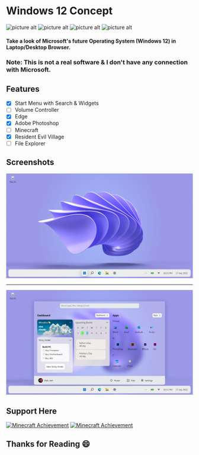 
# Windows 12 Concept
![picture alt](https://img.shields.io/badge/HTML-red)
![picture alt](https://img.shields.io/badge/CSS-red)
![picture alt](https://img.shields.io/badge/JAVASCRIPT-red)
![picture alt](https://img.shields.io/badge/Status-Online-green)



#### Take a look of Microsoft's future Operating System (Windows 12) in Laptop/Desktop Browser. 

###  Note: This is not a real software & I don't have any connection with Microsoft.


## Features

+ [x]  Start Menu with Search & Widgets
+ [ ]  Volume Controller
+ [x]  Edge
+ [x]  Adobe Photoshop
+ [ ]  Minecraft
+ [x]  Resident Evil Village
+ [ ]  File Explorer

## Screenshots 
![picture alt](./images/ss-1.png "Screenshot-1")
- - - -
![picture alt](./images/ss-2.png "Screenshot-2")
## Support Here

<a href="https://www.buymeacoffee.com/webjeet" target="_blank"><img src="https://skinmc.net/en/achievement/31/Buy+me+a+Cofffee/Support+Me" alt="Minecraft Achievement" /></a>
<a href="https://github.com/Web-Jit" target="_blank"><img src="https://skinmc.net/en/achievement/27/Follow+Me/on+Github" alt="Minecraft Achievement" /></a>

<h2>Thanks for Reading 😄</h2> 



